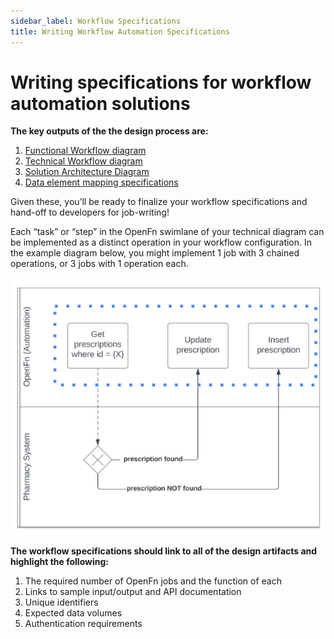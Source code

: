 ```yaml
---
sidebar_label: Workflow Specifications
title: Writing Workflow Automation Specifications
---
```


# Writing specifications for workflow automation solutions

__The key outputs of the the design process are:__

1. [Functional Workflow diagram](/documentation/next/design/discovery#workflow-requirements-gathering)
2. [Technical Workflow diagram](/documentation/next/design/discovery#workflow-requirements-gathering)
3. [Solution Architecture Diagram](/documentation/next/design/discovery#documenting-the-solution-architecture)
4. [Data element mapping specifications](/documentation/next/design/mapping-specs)


Given these, you’ll be ready to finalize your workflow specifications and hand-off to developers for job-writing! 

Each “task” or “step” in the OpenFn swimlane of your technical diagram can be implemented as a distinct operation in your workflow configuration. In the example diagram below, you might implement 1 job with 3 chained operations, or 3 jobs with 1 operation each. 

![workflow](/img/workflow_specs.png)

__The workflow specifications should link to all of the design artifacts and highlight the following:__
1. The required number of OpenFn jobs and the function of each
2. Links to sample input/output and API documentation
3. Unique identifiers
4. Expected data volumes
5. Authentication requirements

